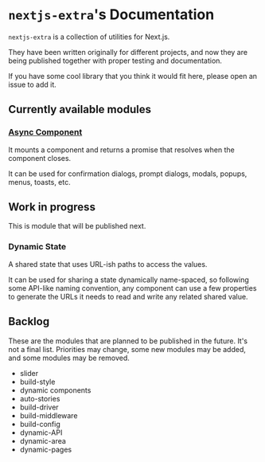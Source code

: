 # `nextjs-extra`'s Documentation

`nextjs-extra` is a collection of utilities for Next.js.

They have been written originally for different projects, and now they are being published together with proper testing and documentation.

If you have some cool library that you think it would fit here, please open an issue to add it.

## Currently available modules

### [Async Component](async-component.md)

It mounts a component and returns a promise that resolves when the component
closes.

It can be used for confirmation dialogs, prompt dialogs, modals, popups, menus, toasts, etc.

## Work in progress

This is module that will be published next.

### Dynamic State

A shared state that uses URL-ish paths to access the values.

It can be used for sharing a state dynamically name-spaced, so following some API-like naming convention, any component can use a few properties to generate the URLs it needs to read and write any related shared value.

## Backlog

These are the modules that are planned to be published in the future. It's not a final list. Priorities may change, some new modules may be added, and some modules may be removed.

- slider
- build-style
- dynamic components
- auto-stories
- build-driver
- build-middleware
- build-config
- dynamic-API
- dynamic-area
- dynamic-pages
